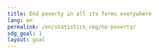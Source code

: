 ```yaml
---
title: End poverty in all its forms everywhere
lang: en
permalink: /en/statistics_reg/no-poverty/
sdg_goal: 1
layout: goal
---
```

